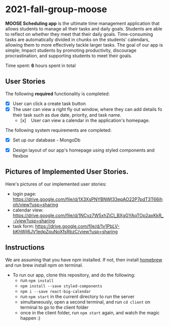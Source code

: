 # 2021-fall-group-moose

**MOOSE Scheduling app** is the ultimate time management application that allows students to manage all their tasks and daily goals. Students are able to reflect on whether they meet that their daily goals. Time-consuming tasks are automatically divided in chunks on the students’ calendars, allowing them to more effectively tackle larger tasks. The goal of our app is simple; Impact students by promoting productivity, discourage procrastination, and supporting students to meet their goals.

Time spent: **6** hours spent in total

## User Stories

The following **required** functionality is completed:

- [x] User can click a create task button
- [x] The user can view a right fly out window, where they can add details fo their task such as due date, priority, and task name.
  - [x]    User can view a calendar in the application's homepage.

The following system requirements are completed:

- [x] Set up our database - MongoDb
- [x] Design layout of our app's homepage using styled components and flexbox


## Pictures of Implemented User Stories.
Here's pictures of our implemented user stories:
* login page: https://drive.google.com/file/d/1X3XsPNYBNWl33epAO22P7pdT3T66ihoh/view?usp=sharing
* calendar view: https://drive.google.com/file/d/1NCyz7W5xhZiCl_BXgGYAqTOp2axKkR_-/view?usp=sharing
* task form: https://drive.google.com/file/d/1v1PbLV-bKhWjl6JV1edpZpuNoXfsRbzC/view?usp=sharing
    
## Instructions

We are assuming that you have npm installed. If not, then install [homebrew](https://brew.sh/) and run brew install npm on terminal.


* To run our app, clone this repository, and do the following:
  * run `npm install`
  * `npm install --save styled-components`
  * `npm i --save react-big-calendar`
  * run `npm start` in the current directory to run the server
  * simultaneously, open a second terminal, and run `cd client` on terminal to go to the client folder
  * once in the client folder, run `npm start` again, and watch the magic happen :)
